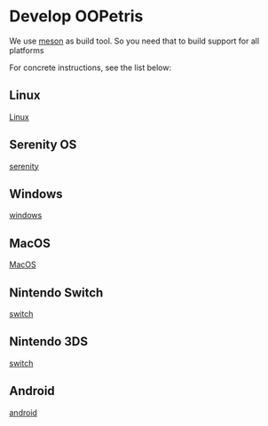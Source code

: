 <!-- LTeX: enabled=true, language=en -->

# Develop OOPetris

We use [meson](https://mesonbuild.com/) as build tool. So you need that to build support for all platforms

For concrete instructions, see the list below:

## Linux

[Linux](linux.md)

## Serenity OS

[serenity](serenity.md)

## Windows

[windows](windows.md)

## MacOS

[MacOS](macos.md)

## Nintendo Switch

[switch](switch.md)

## Nintendo 3DS

[switch](3ds.md)

## Android

[android](android.md)
